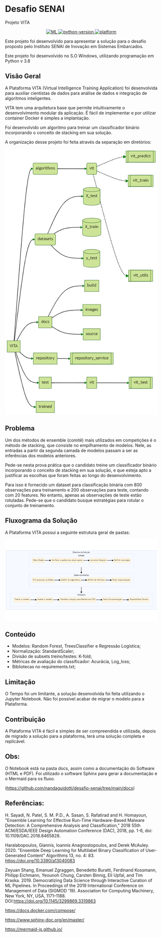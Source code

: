 # Desafio SENAI
Projeto VITA

<p align="center">
  <a href="#">
    <img src="https://img.shields.io/badge/VITA-Aprendizado%20de%20M%C3%A1quina-brightgreen" alt="ML">
  </a>
  <a href="#">
    <img src="https://img.shields.io/badge/python-3.8-blue.svg" alt="python-version">
  </a>
  <a href="#">
    <img src="https://img.shields.io/badge/platform-Linux%20%7C%20macOS%20%7C%20Windows%20%7C%20Docker-orange" alt="platform">
  </a> 
</p>

Este projeto foi desenvolvido para apresentar a solução para o desafio proposto pelo Instituto SENAI de Inovação em Sistemas Embarcados.

Este projeto foi desenvolvido no S.O Windows, utilizando programação em Python v 3.8

## Visão Geral

A Plataforma VITA (Virtual Intelligence Training Application) foi desenvolvida para
auxiliar cientistas de dados para análise de dados e integração de algoritmos inteligentes.

VITA tem uma arquitetura base que permite intuitivamente o desenvolvimento modular da aplicação.
É fácil de implementar e por utilizar container Docker é simples a implantação.

Foi desenvolvido um algoritmo para treinar um classificador binário incorporando
o conceito de stacking em sua solução.

A organização desse projeto foi feita através da separação em diretórios:

![](./docs/images/project-structure.png)

## Problema

Um dos métodos de ensemble (comitê) mais utilizados em competições é o método de stacking, que consiste no empilhamento de modelos. Nele, as entradas a partir da segunda camada de modelos passam a ser as inferências dos modelos anteriores.

Pede-se nesta prova prática que o candidato treine um classificador binário incorporando o conceito de stacking em sua solução, e que esteja apto a justificar as escolhas que foram feitas ao longo do desenvolvimento.

Para isso é fornecido um dataset para classificação binária com 800 observações para treinamento e 200 observações para teste, contando com 20 features. No entanto, apenas as observações de teste estão rotuladas. Pede-se que o candidato busque estratégias para rotular o conjunto de treinamento.

## Fluxograma da Solução

A Plataforma VITA possui a seguinte estrutura geral de pastas:

![](./docs/images/pipeline.png)

## Conteúdo
- Modelos: Random Forest, TreesClassifier e Regressão Logística;
- Normalização: StandardScaler;
- Divisão de subsets treino/testes: K-fold;
- Métricas de avaliação do classificador: Acurácia, Log_loss;
- Bibliotecas no requirements.txt;

## Limitação

O Tempo foi um limitante, a solução desenvolvida foi feita utilizando o Jupyter Notebook.
Não foi possível acabar de migrar o modelo para a Plataforma.

## Contribuição

A Plataforma VITA é fácil e simples de ser compreendida e utilizada, depois de migrado 
a solução para a plataforma, terá uma solução completa e replicável.

## Obs:

O Notebook está na pasta docs, assim como a documentação do Software (HTML e PDF). 
Foi utilizado o software Sphinx para gerar a documentação e o Mermaid para os fluxo.

(https://github.com/nandaguidotti/desafio-senai/tree/main/docs)

## Referências:

H. Sayadi, N. Patel, S. M. P.D., A. Sasan, S. Rafatirad and H. Homayoun, "Ensemble Learning for Effective Run-Time
Hardware-Based Malware Detection: A Comprehensive Analysis and Classification," 2018 55th ACM/ESDA/IEEE Design
Automation Conference (DAC), 2018, pp. 1-6, doi: 10.1109/DAC.2018.8465828.

Haralabopoulos, Giannis, Ioannis Anagnostopoulos, and Derek McAuley. 2020. "Ensemble Deep Learning for Multilabel
Binary Classification of User-Generated Content" Algorithms 13, no. 4: 83. https://doi.org/10.3390/a13040083

Zeyuan Shang, Emanuel Zgraggen, Benedetto Buratti, Ferdinand Kossmann, Philipp Eichmann, Yeounoh Chung, Carsten Binnig,
Eli Upfal, and Tim Kraska. 2019. Democratizing Data Science through Interactive Curation of ML Pipelines. In Proceedings of the 2019 International Conference on Management of Data (SIGMOD '19). Association for Computing Machinery, New York, NY, USA, 1171–1188. DOI:https://doi.org/10.1145/3299869.3319863

https://docs.docker.com/compose/

https://www.sphinx-doc.org/en/master/

 https://mermaid-js.github.io/ 
